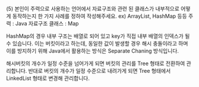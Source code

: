 (5) 본인이 주력으로 사용하는 언어에서 자료구조와 관련 된 클래스가 내부적으로 어떻게 동작하는지 한 가지 사례를 정하여 작성해주세요. ex) ArrayList, HashMap 등등
주력 : Java
자료구조 클래스 : Map

HashMap의 경우 내부 구조는 배열로 되어 있고 key가 직접 내부 배열의 인덱스가 될 수 있습니다. 이는 버킷이라고 하는데, 동일한 값이 발생할 경우 해시 충돌이라고 하며 이를 방지하기 위해 Java에서 활용하는 방식은 Separate Chaning 방식입니다.

해시버킷의 개수가 일정 수준을 넘어가게 되면 버킷의 관리를 Tree 형태로 전환하여 관리합니다. 반대로 버킷의 개수가 일정 수준으로 내려가게 되면 Tree 형태에서 LinkedList 형태로 변경해 관리합니다.
